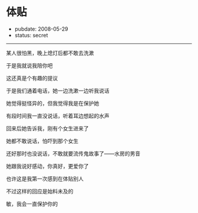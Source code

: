 # 体贴

- pubdate: 2008-05-29
- status: secret

--------------------------


某人很怕黑，晚上熄灯后都不敢去洗漱

于是我就说我陪你吧

这还真是个有趣的提议

于是我们通着电话，她一边洗漱一边听我说话

她觉得挺怪异的，但我觉得我是在保护她

有段时间我一直没说话，听着耳边想起的水声

回来后她告诉我，刚有个女生进来了

她都不敢说话，怕吓到那个女生

还好那时也没说话，不敢就要流传鬼故事了——水房的男音


她跟我说好感动，你真好，更爱你了

也许这是我第一次感到在体贴别人

不过这样的回应是始料未及的

敏，我会一直保护你的
